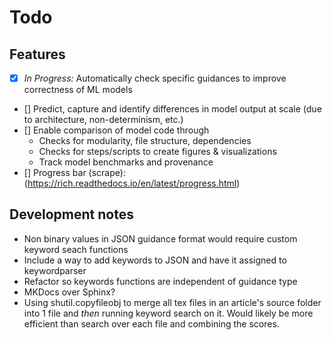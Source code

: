 # Todo

## Features

- [x] *In Progress:* Automatically check specific guidances to improve correctness of ML models
- [] Predict, capture and identify differences in model output at scale (due to architecture, non-determinism, etc.)
- [] Enable comparison of model code through
  - Checks for modularity, file structure, dependencies
  - Checks for steps/scripts to create figures & visualizations
  - Track model benchmarks and provenance
- [] Progress bar (scrape): (<https://rich.readthedocs.io/en/latest/progress.html>)

## Development notes

- Non binary values in JSON guidance format would require custom keyword seach functions
- Include a way to add keywords to JSON and have it assigned to keywordparser
- Refactor so keywords functions are independent of guidance type
- MKDocs over Sphinx?
- Using shutil.copyfileobj to merge all tex files in an article's source folder into 1 file and *then* running keyword search on it. Would likely be more efficient than search over each file and combining the scores.
